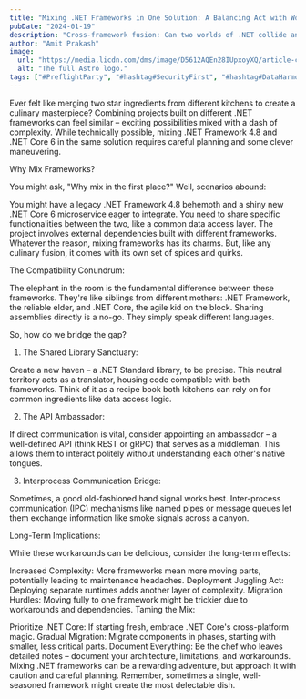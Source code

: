 ```yaml
---
title: "Mixing .NET Frameworks in One Solution: A Balancing Act with Workarounds"
pubDate: "2024-01-19"
description: "Cross-framework fusion: Can two worlds of .NET collide and create a masterpiece? Read on for the recipe (and the workarounds)."
author: "Amit Prakash"
image:
  url: "https://media.licdn.com/dms/image/D5612AQEn28IUpxoyXQ/article-cover_image-shrink_720_1280/0/1705614484050?e=1710979200&v=beta&t=CDetlVBHTMsGnVnSOJtFkd0mv0bsaQ_Zy7_-jV9h6_c"
  alt: "The full Astro logo."
tags: ["#PreflightParty", "#hashtag#SecurityFirst", "#hashtag#DataHarmony", "#hashtag#NoMoreWebWalls"]
---
```

Ever felt like merging two star ingredients from different kitchens to create a culinary masterpiece? Combining projects built on different .NET frameworks can feel similar – exciting possibilities mixed with a dash of complexity. While technically possible, mixing .NET Framework 4.8 and .NET Core 6 in the same solution requires careful planning and some clever maneuvering.

Why Mix Frameworks?

You might ask, "Why mix in the first place?" Well, scenarios abound:

You might have a legacy .NET Framework 4.8 behemoth and a shiny new .NET Core 6 microservice eager to integrate.
You need to share specific functionalities between the two, like a common data access layer.
The project involves external dependencies built with different frameworks.
Whatever the reason, mixing frameworks has its charms. But, like any culinary fusion, it comes with its own set of spices and quirks.

The Compatibility Conundrum:

The elephant in the room is the fundamental difference between these frameworks. They're like siblings from different mothers: .NET Framework, the reliable elder, and .NET Core, the agile kid on the block. Sharing assemblies directly is a no-go. They simply speak different languages.

So, how do we bridge the gap?

1. The Shared Library Sanctuary:

Create a new haven – a .NET Standard library, to be precise. This neutral territory acts as a translator, housing code compatible with both frameworks. Think of it as a recipe book both kitchens can rely on for common ingredients like data access logic.

2. The API Ambassador:

If direct communication is vital, consider appointing an ambassador – a well-defined API (think REST or gRPC) that serves as a middleman. This allows them to interact politely without understanding each other's native tongues.

3. Interprocess Communication Bridge:

Sometimes, a good old-fashioned hand signal works best. Inter-process communication (IPC) mechanisms like named pipes or message queues let them exchange information like smoke signals across a canyon.

Long-Term Implications:

While these workarounds can be delicious, consider the long-term effects:

Increased Complexity: More frameworks mean more moving parts, potentially leading to maintenance headaches.
Deployment Juggling Act: Deploying separate runtimes adds another layer of complexity.
Migration Hurdles: Moving fully to one framework might be trickier due to workarounds and dependencies.
Taming the Mix:

Prioritize .NET Core: If starting fresh, embrace .NET Core's cross-platform magic.
Gradual Migration: Migrate components in phases, starting with smaller, less critical parts.
Document Everything: Be the chef who leaves detailed notes – document your architecture, limitations, and workarounds.
Mixing .NET frameworks can be a rewarding adventure, but approach it with caution and careful planning. Remember, sometimes a single, well-seasoned framework might create the most delectable dish.
